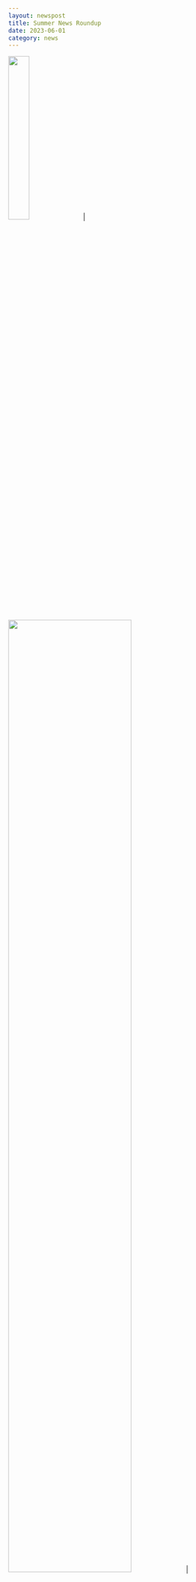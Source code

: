 ```yaml
---
layout: newspost
title: Summer News Roundup
date: 2023-06-01
category: news
---
```


<a href="https://members.museum.bc.ca/public/event/details/87a6be19928b3e7de5fc25b5e7ba86287d209396/1" target="_blank"><img src="https://members.museum.bc.ca/cmfiles/8ad90682024fe441/event_logos/Collaborating_with_BC_Childrens_Authors_Illustrators_June_7_Webinar_(1).png" width="29%"></a> | <a href="https://blogs.ubc.ca/reimaginingtomorrow2023/" target="_blank"><img src="https://pbs.twimg.com/profile_banners/1220812922777038849/1678228688/1500x500" width="70%"></a> | <a href="https://www.writeonbowen.com/kawiggins" target="_blank"><img src="https://static.wixstatic.com/media/f02932_d3bb23b182cf4897b0bef2993d47433e~mv2.png/v1/crop/x_0,y_108,w_792,h_407/fill/w_950,h_488,al_c,lg_1,q_90,enc_auto/Artboard%201.png" width="60%"> </a>

It's really turned into the year of workshops & short fiction around here—not making as much progress on launching the next series (yes there are now multiples waiting in the wings . . .) as I'd like, because there's just too much going on between the different author societies, festivals, magazines, etc., but it's not a bad problem to have!

Coming up in the calendar (full event postings in the appropriate section below):

- “Collaborating with BC Children’s Authors & Illustrators” webinar on Wednesday, June 7 from 12-1 pm for the [BC Museums Association](https://members.museum.bc.ca/public/event/details/87a6be19928b3e7de5fc25b5e7ba86287d209396/1) (Update: [watch the replay here!](https://museum.bc.ca/brain/bcma-webinar-collaborating-with-bc-childrens-authors-illustrators/`)

- “After ‘The End’: Building Brighter Futures in Apocalyptic, Dystopian & Speculative YA” presentation as part of the 3-5 pm themed programming block “The Good, The Bad, and The Imaginary: Utopias and Dystopias in Speculative Fiction” on Friday, June 23 at [(Re)Imagining Tomorrow: Agency and Possibility in Literature and Media for Children and Young Adults Graduate Student Conference in Children’s & Young Adult Literature, Media & Culture](https://blogs.ubc.ca/reimaginingtomorrow2023/) hosted by University of British Columbia Master’s of Arts in Children’s Literature & iSchool in Vancouver.

- "Choosing a Publishing Path" workshop on Sunday, September 17 from 2-4 pm at [Write on Bowen Festival of Readers & Writers](https://www.writeonbowen.com/kawiggins) on Bowen Island

- "Read Local, Teach Local: New Releases by BC Authors & Illustrators!" on Friday, October 20 from 9-9:45 am at [BC Teacher-Librarians' Association Fall Conference](https://www.bctlaconference.ca/) at Kwantlen Park Secondary School, Surrey, BC

And I'll likely also be at Word Vancouver in September on Saturdays. Events earlier this year included presentations to the BC Librarians' Youth Services Institute, Word Vancouver, and Abbotsford Arts Council, along with my usual Creative Writing for Children term-length workshops.

In short fiction, "Children of Earth" was published (in both text and audio formats) in the April edition of Fantasy Magazine (and longlisted in the Commonwealth Short Story Prize), a spinoff "micro-trilogy" of novelettes, *Spectres of the Old World*, was published from January to February, two new short stories were accepted to a HWA-qualifying podcast and a SFWA-qualifying small press anthology and a third short was award awarded honourable mention in the Writers of the Future awards.

My latest attempt at restocking my short story folder is going poorly—a really fun high fantasy concept absolutely ran away with the wordcount and is stubbornly turning into yet another novel (or new series), so at some point you all can look forward to a deluge of new releases. Another part of the holdup is that there has been a bit of traditional/legacy publishing interest in some of these works in progress. I like to use Twitter "pitch parties" to practice writing hooks and test market interest/create buzz, and happened to get an (agent) full request on CAVE STORY WIP (a MG Ghost Story) and interest from a (Harlequin romantic suspense?!!) editor on SONGSTRESS WIP (a Fae murder mystery/UF), so it'll take a bit of time to chase down those leads and see if they're worth pursuing further.

All that said, I'm hoping there'll be a bit of a slowdown over summer (though there is the possibility of some summer camp workshops . . . and maybe I should actually see my family at some point . . . ?) and ideally I might have a bit of time to get back into revisions/release planning/drafting on at least one (or all three!) of the novels on the go. I'm definitely not up to Kelley Armstrong/Seanan McGuire levels of productivity here, but it'd be cool to have a major release year with a whole bunch of fun reads all at once! Something to look forward to. :)
